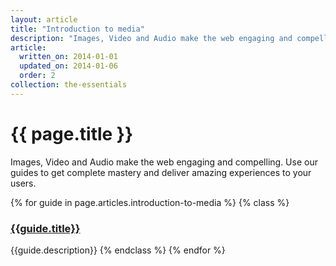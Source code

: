 ```yaml
---
layout: article
title: "Introduction to media"
description: "Images, Video and Audio make the web engaging and compelling.  Use our guides to get complete mastery and deliver amazing experiences to your users."
article:
  written_on: 2014-01-01
  updated_on: 2014-01-06
  order: 2
collection: the-essentials
---
```

# {{ page.title }}

Images, Video and Audio make the web engaging and compelling.  Use our guides to get complete mastery and deliver amazing experiences to your users.

{% for guide in page.articles.introduction-to-media %}
{% class %}
### [{{guide.title}}]({{guide.url}})
{{guide.description}}
{% endclass %}
{% endfor %}

